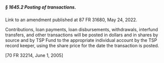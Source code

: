 ##### § 1645.2 Posting of transactions. #####

Link to an amendment published at 87 FR 31680, May 24, 2022.

Contributions, loan payments, loan disbursements, withdrawals, interfund transfers, and other transactions will be posted in dollars and in shares by source and by TSP Fund to the appropriate individual account by the TSP record keeper, using the share price for the date the transaction is posted.

[70 FR 32214, June 1, 2005]